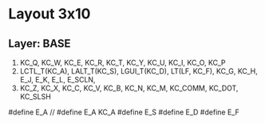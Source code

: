 # Layout 3x10

## Layer: BASE

1. KC_Q, KC_W, KC_E, KC_R, KC_T, KC_Y, KC_U, KC_I, KC_O, KC_P
2. LCTL_T(KC_A), LALT_T(KC_S), LGUI_T(KC_D), LT(LF, KC_F), KC_G, KC_H, E_J, E_K, E_L, E_SCLN,
3. KC_Z, KC_X, KC_C, KC_V, KC_B, KC_N, KC_M, KC_COMM, KC_DOT, KC_SLSH

#define E_A
// #define E_A KC_A
#define E_S
#define E_D
#define E_F
